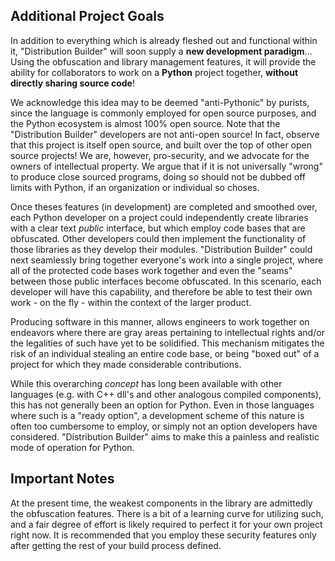 ## Additional Project Goals

In addition to everything which is already fleshed out and functional within it, 
"Distribution Builder" will soon supply a **new development paradigm**...  Using the 
obfuscation and library management features, it will provide the ability for collaborators 
to work on a **Python** project together, **without directly sharing source code**!

We acknowledge this idea may to be deemed "anti-Pythonic" by purists, since the language is
commonly employed for open source purposes, and the Python ecosystem is almost 100%
open source.  Note that the "Distribution Builder" developers are not anti-open source!
In fact, observe that this project is itself open source, and built over the top of other open 
source projects!  We are, however, pro-security, and we advocate for the owners of 
intellectual property. We argue that if it is not universally "wrong" to produce 
close sourced programs, doing so should not be dubbed off limits with Python,
if an organization or individual so choses.   

Once theses features (in development) are completed and smoothed over, each Python developer 
on a project could independently create libraries with a clear text 
*public* interface, but which employ code bases that are obfuscated.  Other developers 
could then implement the functionality of those libraries as they develop their modules.
"Distribution Builder" could next seamlessly bring together everyone's work into a single 
project, where all of the protected code bases work together and even the "seams" between 
those public interfaces become obfuscated. In this scenario, each developer will have this 
capability, and therefore be able to test their own work - on the fly - within the context 
of the larger product.  

Producing software in this manner, allows engineers to work together 
on endeavors where there are gray areas pertaining to intellectual rights and/or the
legalities of such have yet to be solidified.  This mechanism mitigates the risk
of an individual stealing an entire code base, or being "boxed out" of a project for
which they made considerable contributions.  

While this overarching *concept* has long been available with other languages (e.g. with 
C++ dll's and other analogous compiled components), this has not generally been an option 
for Python.  Even in those languages where such is a "ready option", a development scheme 
of this nature is often too cumbersome to employ, or simply not an option developers have
considered. "Distribution Builder" aims to make this a painless and realistic mode of 
operation for Python.

## Important Notes

At the present time, the weakest components in the library are admittedly the obfuscation 
features. There is a bit of a learning curve for utilizing such, and a fair degree of 
effort is likely required to perfect it for your own project right now.  It is recommended 
that you employ these security features only after getting the rest of your build process 
defined.
